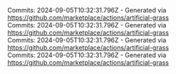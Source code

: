 Commits: 2024-09-05T10:32:31.796Z - Generated via https://github.com/marketplace/actions/artificial-grass
<br>
Commits: 2024-09-05T10:32:31.796Z - Generated via https://github.com/marketplace/actions/artificial-grass
<br>
Commits: 2024-09-05T10:32:31.796Z - Generated via https://github.com/marketplace/actions/artificial-grass
<br>
Commits: 2024-09-05T10:32:31.796Z - Generated via https://github.com/marketplace/actions/artificial-grass
<br>
